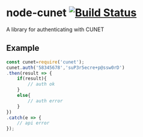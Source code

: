 # node-cunet [![Build Status](https://travis-ci.org/op01/node-cunet.svg?branch=master)](https://travis-ci.org/op01/node-cunet)
A library for authenticating with CUNET


Example
-------
```javascript
const cunet=require('cunet');
cunet.auth('58345678','suP3r5ecre+p@ssw0rD')
.then(result => {
    if(result){
        // auth ok
    }
    else{
        // auth error
    }
})
.catch(e => {
    // api error
});
```
